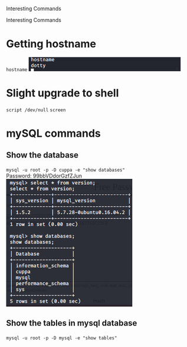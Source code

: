 Interesting Commands

Interesting Commands

# Getting hostname
`hostname`
![40968679e74fafddf04854c2421e44f0.png](../../../_resources/d24a6389b7844504903e624a2c1b3b83.png)

# Slight upgrade to shell
`script /dev/null`
`screen`

# mySQL commands
## Show the database
`mysql -u root -p -D cuppa -e "show databases"`   
Password: 99bbVDdorGzfZJun
![d9fffa010a77ab2fe682937349809662.png](../../../_resources/9caa38603afd4cc0aa724f56805008e2.png)

## Show the tables in mysql database
`mysql -u root -p -D mysql -e "show tables"`

                            